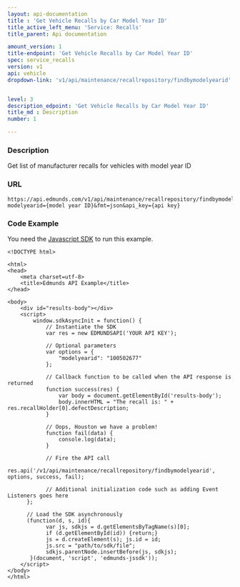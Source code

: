 ```yaml
---
layout: api-documentation
title : 'Get Vehicle Recalls by Car Model Year ID'
title_active_left_menu: 'Service: Recalls'
title_parent: Api documentation

amount_version: 1
title-endpoint: 'Get Vehicle Recalls by Car Model Year ID'
spec: service_recalls
version: v1
api: vehicle
dropdown-link: 'v1/api/maintenance/recallrepository/findbymodelyearid'


level: 3
description_edpoint: 'Get Vehicle Recalls by Car Model Year ID'
title_md : Description
number: 1

---
```


### Description

Get list of manufacturer recalls for vehicles with model year ID

### URL

	https://api.edmunds.com/v1/api/maintenance/recallrepository/findbymodelyearid?modelyearid={model year ID}&fmt=json&api_key={api key}
	
### Code Example

You need the [Javascript SDK](https://github.com/EdmundsAPI/edmunds-javascript-sdk) to run this example.

	<!DOCTYPE html>

	<html>
	<head>
		<meta charset=utf-8>
		<title>Edmunds API Example</title>
	</head>

	<body>
		<div id="results-body"></div>
		<script>
		  	window.sdkAsyncInit = function() {
		    	// Instantiate the SDK
				var res = new EDMUNDSAPI('YOUR API KEY');

				// Optional parameters
				var options = {
					"modelyearid": "100502677"
				};

				// Callback function to be called when the API response is returned
				function success(res) {
					var body = document.getElementById('results-body');
					body.innerHTML = "The recall is: " + res.recallHolder[0].defectDescription;
				}

				// Oops, Houston we have a problem!
				function fail(data) {
					console.log(data);
				}

				// Fire the API call
				res.api('/v1/api/maintenance/recallrepository/findbymodelyearid', options, success, fail);

			    // Additional initialization code such as adding Event Listeners goes here
		  };

		  // Load the SDK asynchronously
		  (function(d, s, id){
		     	var js, sdkjs = d.getElementsByTagName(s)[0];
		     	if (d.getElementById(id)) {return;}
		     	js = d.createElement(s); js.id = id;
		     	js.src = "path/to/sdk/file";
		     	sdkjs.parentNode.insertBefore(js, sdkjs);
		   }(document, 'script', 'edmunds-jssdk'));
		</script>
	</body>
	</html>